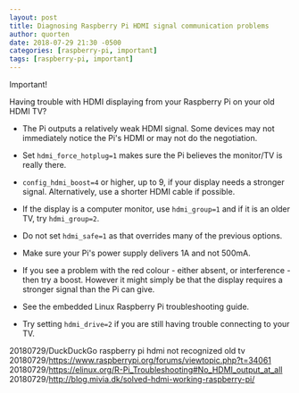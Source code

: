 ```yaml
---
layout: post
title: Diagnosing Raspberry Pi HDMI signal communication problems
author: quorten
date: 2018-07-29 21:30 -0500
categories: [raspberry-pi, important]
tags: [raspberry-pi, important]
---
```


Important!

Having trouble with HDMI displaying from your Raspberry Pi on your old
HDMI TV?

* The Pi outputs a relatively weak HDMI signal. Some devices may not
  immediately notice the Pi's HDMI or may not do the negotiation.

* Set `hdmi_force_hotplug=1` makes sure the Pi believes the monitor/TV
  is really there.

* `config_hdmi_boost=4` or higher, up to 9, if your display needs a
  stronger signal.  Alternatively, use a shorter HDMI cable if
  possible.

* If the display is a computer monitor, use `hdmi_group=1` and if it
  is an older TV, try `hdmi_group=2`.

* Do not set `hdmi_safe=1` as that overrides many of the previous
  options.

* Make sure your Pi's power supply delivers 1A and not 500mA.

* If you see a problem with the red colour - either absent, or
  interference - then try a boost. However it might simply be that the
  display requires a stronger signal than the Pi can give.

* See the embedded Linux Raspberry Pi troubleshooting guide.

* Try setting `hdmi_drive=2` if you are still having trouble
  connecting to your TV.

20180729/DuckDuckGo raspberry pi hdmi not recognized old tv  
20180729/https://www.raspberrypi.org/forums/viewtopic.php?t=34061  
20180729/https://elinux.org/R-Pi_Troubleshooting#No_HDMI_output_at_all  
20180729/http://blog.mivia.dk/solved-hdmi-working-raspberry-pi/

